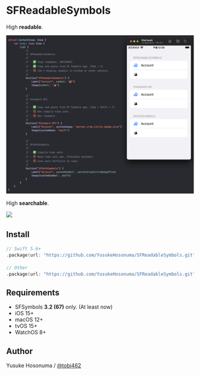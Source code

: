 # SFReadableSymbols

High **readable**.

<img src="./Screenshot/screenshot.png" />

High **searchable**.

<img src="https://user-images.githubusercontent.com/2990285/162715214-6c74cbe4-669e-4cd3-bd85-370122709d77.jpeg" width="600" />

## Install

```swift
// Swift 5.6+
.package(url: "https://github.com/YusukeHosonuma/SFReadableSymbols.git", from: "1.0.0")

// Other
.package(url: "https://github.com/YusukeHosonuma/SFReadableSymbols.git", .upToNextMajor(from: "1.0.0"))
```

## Requirements

- SFSymbols **3.2 (67)** only. (At least now)
- iOS 15+
- macOS 12+
- tvOS 15+
- WatchOS 8+

## Author

Yusuke Hosonuma / [@tobi462](https://twitter.com/tobi462)
